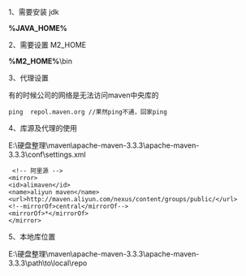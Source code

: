 1、需要安装 jdk 

 **%JAVA_HOME%**

2、需要设置 M2_HOME

**%M2_HOME%**\bin

3、代理设置  

有的时候公司的网络是无法访问maven中央库的

    ping  repol.maven.org //果然ping不通，回家ping

4、库源及代理的使用

E:\硬盘整理\maven\apache-maven-3.3.3\apache-maven-3.3.3\conf\settings.xml 

	 <!-- 阿里源 -->
	<mirror>
    <id>alimaven</id>
    <name>aliyun maven</name>
    <url>http://maven.aliyun.com/nexus/content/groups/public/</url>
    <!--mirrorOf>central</mirrorOf-->   
    <mirrorOf>*</mirrorOf>   
    </mirror>




5、本地库位置

E:\硬盘整理\maven\apache-maven-3.3.3\apache-maven-3.3.3\path\to\local\repo
